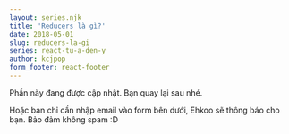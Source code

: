 ```yaml
---
layout: series.njk
title: 'Reducers là gì?'
date: 2018-05-01
slug: reducers-la-gi
series: react-tu-a-den-y
author: kcjpop
form_footer: react-footer
---
```


Phần này đang được cập nhật. Bạn quay lại sau nhé.

Hoặc bạn chỉ cần nhập email vào form bên dưới, Ehkoo sẽ thông báo cho bạn. Bảo đảm không spam :D
